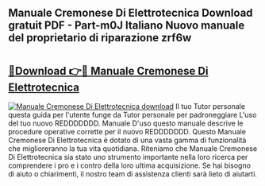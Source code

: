 ## Manuale Cremonese Di Elettrotecnica Download gratuit PDF - Part-m0J Italiano Nuovo manuale del proprietario di riparazione zrf6w

# <h2><a href="http://dff9xg7.blite.top/?on=Manuale+Cremonese+Di+Elettrotecnica">🔗Download 👉🔴 Manuale Cremonese Di Elettrotecnica</a></h2>

[![Manuale Cremonese Di Elettrotecnica download](https://i.imgur.com/lujVjoI.png)](http://dff9xg7.blite.top/?on=Manuale+Cremonese+Di+Elettrotecnica)
Il tuo Tutor personale questa guida per l'utente funge da Tutor personale per padroneggiare L'uso del tuo nuovo REDDDDDDD. Manuale D'uso questo manuale descrive le procedure operative corrette per il nuovo REDDDDDDD. Questo Manuale Cremonese Di Elettrotecnica è dotato di una vasta gamma di funzionalità che miglioreranno la tua vita quotidiana. Riteniamo che Manuale Cremonese Di Elettrotecnica sia stato uno strumento importante nella loro ricerca per comprendere i pro e i contro della loro ultima acquisizione. Se hai bisogno di aiuto o chiarimenti, il nostro team di assistenza clienti sarà lieto di aiutarti.
